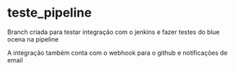 # teste_pipeline

Branch criada para testar integração com o jenkins e fazer testes do blue ocena na pipeline

A integração também conta com o webhook para o github e notificações de email
